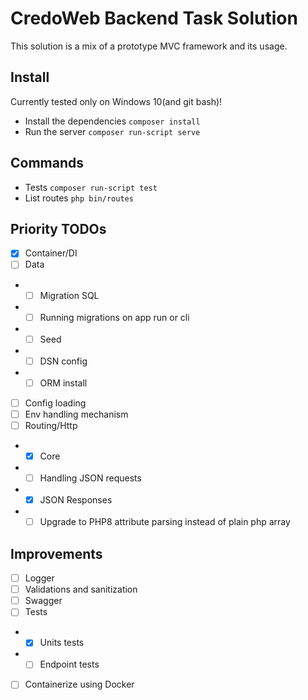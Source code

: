 # CredoWeb Backend Task Solution

This solution is a mix of a prototype MVC framework and its usage.

## Install

Currently tested only on Windows 10(and git bash)!

- Install the dependencies `composer install`
- Run the server `composer run-script serve`

## Commands

- Tests `composer run-script test`
- List routes `php bin/routes`

## Priority TODOs

- [x] Container/DI
- [ ] Data
- - [ ] Migration SQL
- - [ ] Running migrations on app run or cli
- - [ ] Seed
- - [ ] DSN config
- - [ ] ORM install
- [ ] Config loading
- [ ] Env handling mechanism
- [ ] Routing/Http
- - [x] Core
- - [ ] Handling JSON requests
- - [x] JSON Responses
- - [ ] Upgrade to PHP8 attribute parsing instead of plain php array

## Improvements

- [ ] Logger
- [ ] Validations and sanitization
- [ ] Swagger
- [ ] Tests
- - [x] Units tests
- - [ ] Endpoint tests
- [ ] Containerize using Docker
